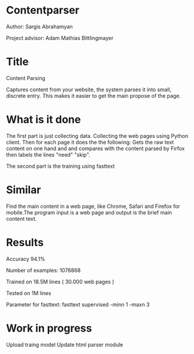 # Contentparser

Author: Sargis Abrahamyan

Project advisor: Adam Mathias Bittlingmayer

# Title               
Content Parsing

Captures content from your website, the system parses it into small, discrete entry. This makes it easier to get the main propose of the page.

# What is it done
  The first part is just collecting data.
    Collecting the web pages using Python client. Then for each page it does the the following:
      Gets the raw text content on one hand and and compares with the content parsed by Firfox then labels the lines "need" "skip".
      
  The second part is the training using fasttext 

# Similar
Find the main content in a web page, like Chrome, Safari and Firefox for mobile.The program input is a web page and output is the brief main content text.

# Results

  Accuracy 94.1%

  Number of examples: 1078868
  
  Trained on 18.5M lines ( 30.000 web pages )
  
  Tested on 1M lines
  
  Parameter for fasttext: fasttext supervised -minn 1 -maxn 3

# Work in progress 
  Upload traing model
  Update html parser module
  

